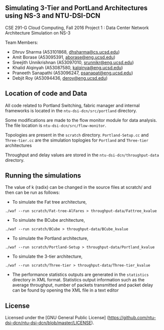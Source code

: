 
Simulating 3-Tier and PortLand Architectures using NS-3 and NTU-DSI-DCN
------------------------------------------------------------------------

CSE 291-G Cloud Computing, Fall 2016
Project 1 :  Data Center Network Architecture Simulation on NS-3

Team Members:

* Dhruv Sharma 	(A53101868, dhsharma@cs.ucsd.edu)
* Amit Borase 		(A53095391, aborase@eng.ucsd.edu)
* Sreejith Unnikrishnan	(A53097010, srunnikr@eng.ucsd.edu)
* Khalid Alqinyah	(A53087580, kalqinya@eng.ucsd.edu)
* Praneeth Sanapathi	(A53096247, psanapat@eng.ucsd.edu)
* Debjit Roy		(A53094436, deroy@eng.ucsd.edu)

Location of code and Data
--------------------------

All code related to Portland Switching, fabric manager and internal frameworks is located in the `ntu-dsi-dcn/src/portland` directory.

Some modifications are made to the flow monitor module for data analysis. The file location is `ntu-dsi-dcn/src/flow-monitor`.

Topologies are present in the `scratch` directory.
`Portland-Setup.cc` and `Three-tier.cc` are the simulation toplogies for `Portland` and `Three-tier` architectures

Throughput and delay values are stored in the `ntu-dsi-dcn/throughput-data` directory.

Running the simulations
--------------------------------------
The value of k (radix) can be changed in the source files at scratch/ and then can be run as follows:

- To simulate the Fat tree architecture,

```
./waf --run scratch/Fat-tree-AlFares > throughput-data/Fattree_kvalue
```

- To simulate the BCube architecture, 

```
./waf --run scratch/BCube > throughput-data/BCube_kvalue
```

- To simulate the Portland architecture, 

```
./waf --run scratch/Portland-Setup > throughput-data/Portland_kvalue
```

- To simulate the 3-tier architecture, 

```
./waf --run scratch/Three-tier > throughput-data/Three-tier_kvalue
```

- The performance statistics outputs are generated in the `statistics` directory in XML format. Statistics output information such as the average throughput, number of packets transmitted and packet delay can be found by opening the XML file in a text editor


License
--------------------------------------
Licensed under the [GNU General Public License] (https://github.com/ntu-dsi-dcn/ntu-dsi-dcn/blob/master/LICENSE).

